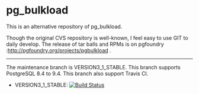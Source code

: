 pg_bulkload
===========

This is an alternative repository of pg_bulkload.

Though the original CVS repository  is well-known, I feel easy to use GIT to daily develop.
The release of tar balls and RPMs is on pgfoundry :http://pgfoundry.org/projects/pgbulkload .

-----------
The maintenance branch is VERSION3_1_STABLE. This branch supports PostgreSQL 8.4 to 9.4.
This branch also support Travis CI.
* VERSION3_1_STABLE: [![Build Status](https://travis-ci.org/bwtakacy/pg_bulkload.svg?branch=VERSION3_1_STABLE)](https://travis-ci.org/bwtakacy/pg_bulkload)





